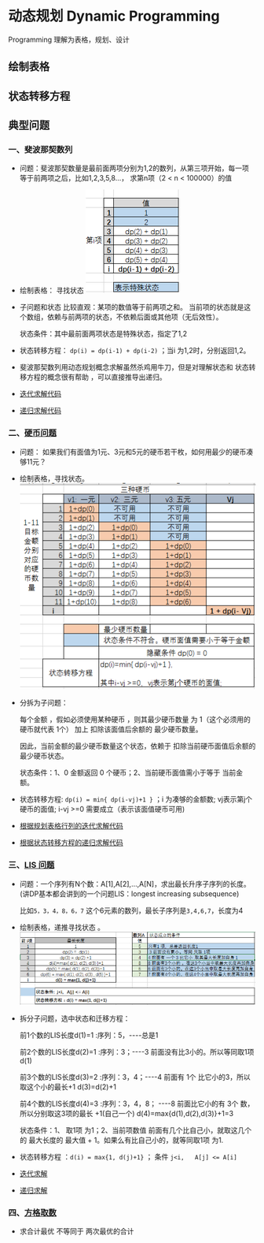 # 动态规划 Dynamic Programming 
Programming 理解为表格，规划、设计


## 绘制表格

## 状态转移方程

## 典型问题

### 一、斐波那契数列
- 问题：斐波那契数量是最前面两项分别为1,2的数列，从第三项开始，每一项等于前两项之后，比如1,2,3,5,8...， 求第n项（2 < n < 100000）的值

- 绘制表格： 寻找状态 ![斐波那契表格](img/fibonacci.png)

- 子问题和状态 比较直观：某项的数值等于前两项之和。 当前项的状态就是这个数组，依赖与前两项的状态，不依赖后面或其他项（无后效性）。
  
  状态条件：其中最前面两项状态是特殊状态，指定了1,2
  
- 状态转移方程： `dp(i) = dp(i-1) + dp(i-2)` ；当i 为1,2时，分别返回1,2。

- 斐波那契数列用动态规划概念求解虽然杀鸡用牛刀，但是对理解状态和 状态转移方程的概念很有帮助 ，可以直接推导出递归。

- [迭代求解代码](fibonacci.cpp)
- [递归求解代码](fibonacci_recursive.cpp)

### 二、[硬币问题](http://www.hawstein.com/posts/dp-novice-to-advanced.html)
- 问题： 如果我们有面值为1元、3元和5元的硬币若干枚，如何用最少的硬币凑够11元？

- 绘制表格，寻找状态。 ![硬币表格](img/coin.png)

- 分拆为子问题：

  每个金额 ，假如必须使用某种硬币 ，则其最少硬币数量 为 1（这个必须用的硬币就代表 1个） 加上 扣除该面值后余额的 最少硬币数量。
 
  因此，当前金额的最少硬币数量这个状态，依赖于 扣除当前硬币面值后余额的 最少硬币状态。
  
  状态条件：1、0 金额返回 0 个硬币；2、当前硬币面值需小于等于 当前金额。
  
- 状态转移方程: `dp(i) = min{ dp(i-vj)+1 }`  ；i 为凑够的金额数; vj表示第j个硬币的面值; i-vj >=0 需要成立（表示该面值硬币可用)

- [根据规划表格行列的迭代求解代码](coins.cpp)
- [根据状态转移方程的递归求解代码](coins_recurive.cpp)

### 三、[LIS 问题](http://www.hawstein.com/posts/dp-novice-to-advanced.html) 
- 问题：一个序列有N个数：A[1],A[2],…,A[N]，求出最长升序子序列的长度。 (讲DP基本都会讲到的一个问题LIS：longest increasing subsequence)

  比如`5，3，4，8，6，7` 这个6元素的数列，最长子序列是`3,4,6,7`，长度为4
  
- 绘制表格，递推寻找状态 。![LIS](img/lis.png)

- 拆分子问题，选中状态和迁移方程：

  前1个数的LIS长度d(1)=1 :序列：5，----总是1
  
  前2个数的LIS长度d(2)=1 :序列：3；----3 前面没有比3小的。所以等同取1项 d(1)
  
  前3个数的LIS长度d(3)=2 :序列：3，4；----4 前面有 1个 比它小的3，所以取这个小的最长+1 d(3)=d(2)+1 
  
  前4个数的LIS长度d(4)=3 :序列：3，4，8； ----8 前面比它小的有 3个 数，所以分别取这3项的最长 +1(自己一个) d(4)=max{d(1),d(2),d(3)}+1=3
  
  状态条件：1、 取1项 为1；2、当前项数值 前面有几个比自己小，就取这几个的 最大长度的 最大值 + 1。如果么有比自己小的，就等同取1项 为1.
  
- 状态转移方程 ：`d(i) = max{1, d(j)+1}` ； 条件 `j<i,   A[j] <= A[i]`

- [迭代求解](lis.cpp)
- [递归求解](lis_recursive.cpp)

### 四、[方格取数](../../noi200004) 
- 求合计最优 不等同于 两次最优的合计

### 

